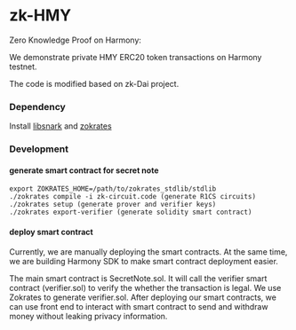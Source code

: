 # zk-HMY

Zero Knowledge Proof on Harmony: 

We demonstrate private HMY ERC20 token transactions on Harmony testnet. 

The code is modified based on zk-Dai project.

### Dependency

Install [libsnark](https://github.com/scipr-lab/libsnark) and [zokrates](https://github.com/Zokrates/ZoKrates)

### Development

#### generate smart contract for secret note

```
export ZOKRATES_HOME=/path/to/zokrates_stdlib/stdlib
./zokrates compile -i zk-circuit.code (generate R1CS circuits)
./zokrates setup (generate prover and verifier keys)
./zokrates export-verifier (generate solidity smart contract)
```

#### deploy smart contract

Currently, we are manually deploying the smart contracts. At the same time, we are building Harmony SDK to make smart contract deployment easier. 

The main smart contract is SecretNote.sol. It will call the verifier smart contract (verifier.sol) to verify the whether the transaction is legal. We use Zokrates to generate verifier.sol. After deploying our smart contracts, we can use front end to interact with smart contract to send and withdraw money without leaking privacy information.
